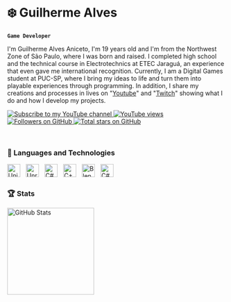 # ❄️ Guilherme Alves 

**`Game Developer`**

I'm Guilherme Alves Aniceto, I'm 19 years old and I'm from the Northwest Zone of São Paulo, where I was born and raised. I completed high school and the technical course in Electrotechnics at ETEC Jaraguá, an experience that even gave me international recognition. Currently, I am a Digital Games student at PUC-SP, where I bring my ideas to life and turn them into playable experiences through programming. In addition, I share my creations and processes in lives on "[Youtube](https://www.youtube.com/channel/UC64cmfMMFpsJkDOfcJs8K1w)" and "[Twitch](https://www.twitch.tv/s4lev)" showing what I do and how I develop my projects.
<br/>
<p align="left">
  <a href="https://www.youtube.com/@S4LeV?sub_confirmation=1">
    <img
      alt="Subscribe to my YouTube channel"
      title="Subscribe to my YouTube channel"
      src="https://img.shields.io/youtube/channel/subscribers/UC64cmfMMFpsJkDOfcJs8K1w?color=%23E05D44&label=SUBSCRIBE&logo=youtube&logoColor=white&style=for-the-badge&labelColor=CE4630"
    />
  </a>
  <a href="https://www.youtube.com/@S4LeV">
    <img 
      alt="YouTube views" 
      title="YouTube views" 
      src="https://custom-icon-badges.demolab.com/youtube/channel/views/UC64cmfMMFpsJkDOfcJs8K1w?color=%23E1AD0E&logo=eye&logoColor=white&style=for-the-badge&labelColor=C79600" 
    />
  </a>
  <a href="https://github.com/SaLeVs?tab=followers">
    <img 
      alt="Followers on GitHub" 
      title="Follow me on GitHub" 
      src="https://custom-icon-badges.demolab.com/github/followers/SaLeVs?color=236ad3&labelColor=1155ba&style=for-the-badge&logo=person-add&label=Follow&logoColor=white" 
    />
  </a>
  <a href="https://github.com/SaLeVs?tab=repositories&sort=stargazers">
    <img 
      alt="Total stars on GitHub" 
      title="Total stars on GitHub" 
      src="https://custom-icon-badges.demolab.com/github/stars/SaLeVs?color=55960c&style=for-the-badge&labelColor=488207&logo=star" 
    />
  </a>
</p>

<br/>


### 🤖 Languages and Technologies

<img 
  align="left"
  alt="Unity"
  title="Unity"
  width="30px"
  style="padding-right: 10px;"
  src="https://cdn.jsdelivr.net/gh/devicons/devicon@latest/icons/unity/unity-original.svg"
/>

<img 
  align="left"
  alt="Unreal"
  title="Unreal"
  width="30px"
  style="padding-right: 10px;"
  src="https://cdn.jsdelivr.net/gh/devicons/devicon@latest/icons/unrealengine/unrealengine-original.svg"
/>
<img 
  align="left"
  alt="C#"
  title="C#"
  width="30px"
  style="padding-right: 10px;"
  src="https://cdn.jsdelivr.net/gh/devicons/devicon@latest/icons/csharp/csharp-original.svg"
/>
<img 
  align="left"
  alt="C++"
  title="C++"
  width="30px"
  style="padding-right: 10px;"
  src="https://cdn.jsdelivr.net/gh/devicons/devicon@latest/icons/cplusplus/cplusplus-original.svg"
/>
<img 
  align="left"
  alt="Blender"
  title="Blender"
  width="30px"
  style="padding-right: 10px;"
  src="https://cdn.jsdelivr.net/gh/devicons/devicon@latest/icons/blender/blender-original.svg"
/>
<img 
  align="left"
  alt="C#"
  title="C#"
  width="30px"
  style="padding-right: 10px;"
  src="https://cdn.jsdelivr.net/gh/devicons/devicon@latest/icons/arduino/arduino-original-wordmark.svg"
/>

<br/>
<br/>

### 🏆 Stats      

<p>
    <img
      align="left"
      alt="GitHub Stats"
      height="200"
      style="padding-right: 10px;"
      src="https://github-readme-stats.vercel.app/api?username=SaLeVs&show_icons=true&theme=dark&include_all_comits=true"
    />
    
